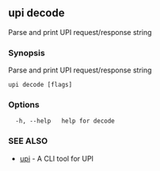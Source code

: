 ## upi decode

Parse and print UPI request/response string

### Synopsis

Parse and print UPI request/response string

```
upi decode [flags]
```

### Options

```
  -h, --help   help for decode
```

### SEE ALSO

* [upi](upi.md)	 - A CLI tool for UPI

